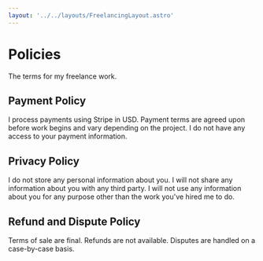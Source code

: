 ```yaml
---
layout: '../../layouts/FreelancingLayout.astro'
---
```


# Policies

The terms for my freelance work.

## Payment Policy

I process payments using Stripe in USD. Payment terms are agreed upon before work begins and vary depending on the project. I do not have any access to your payment information.

## Privacy Policy

I do not store any personal information about you. I will not share any information about you with any third party. I will not use any information about you for any purpose other than the work you've hired me to do.

## Refund and Dispute Policy

Terms of sale are final. Refunds are not available. Disputes are handled on a case-by-case basis.
